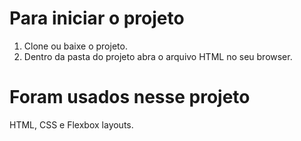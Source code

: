 # Para iniciar o projeto

1. Clone ou baixe o projeto.
2. Dentro da pasta do projeto abra o arquivo HTML no seu browser.

# Foram usados nesse projeto

HTML, CSS e Flexbox layouts.